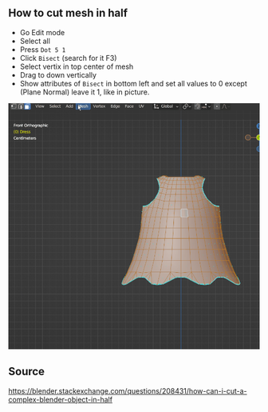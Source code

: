 ## How to cut mesh in half

* Go Edit mode
* Select all
* Press `Dot 5 1`
* Click `Bisect` (search for it F3)
* Select vertix in top center of mesh
* Drag to down vertically
* Show attributes of `Bisect` in bottom left and set all values to 0 except (Plane Normal) leave it 1, like in picture.

![Cut Bisect Dress](images\Cut_Bisect_Dress.gif)

## Source

https://blender.stackexchange.com/questions/208431/how-can-i-cut-a-complex-blender-object-in-half
